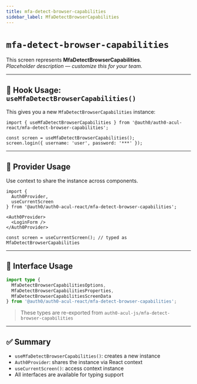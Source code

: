 ```yaml
---
title: mfa-detect-browser-capabilities
sidebar_label: MfaDetectBrowserCapabilities
---
```


# `mfa-detect-browser-capabilities`

This screen represents **MfaDetectBrowserCapabilities**.  
_Placeholder description — customize this for your team._

---

## 🔹 Hook Usage: `useMfaDetectBrowserCapabilities()`

This gives you a new `MfaDetectBrowserCapabilities` instance:

```tsx
import { useMfaDetectBrowserCapabilities } from '@auth0/auth0-acul-react/mfa-detect-browser-capabilities';

const screen = useMfaDetectBrowserCapabilities();
screen.login({ username: 'user', password: '***' });
```

---

## 🔹 Provider Usage

Use context to share the instance across components.

```tsx
import {
  Auth0Provider,
  useCurrentScreen
} from '@auth0/auth0-acul-react/mfa-detect-browser-capabilities';

<Auth0Provider>
  <LoginForm />
</Auth0Provider>
```

```tsx
const screen = useCurrentScreen(); // typed as MfaDetectBrowserCapabilities
```

---

## 🔹 Interface Usage

```ts
import type {
  MfaDetectBrowserCapabilitiesOptions,
  MfaDetectBrowserCapabilitiesProperties,
  MfaDetectBrowserCapabilitiesScreenData
} from '@auth0/auth0-acul-react/mfa-detect-browser-capabilities';
```

> These types are re-exported from `auth0-acul-js/mfa-detect-browser-capabilities`

---

## ✅ Summary

- `useMfaDetectBrowserCapabilities()`: creates a new instance
- `Auth0Provider`: shares the instance via React context
- `useCurrentScreen()`: access context instance
- All interfaces are available for typing support
